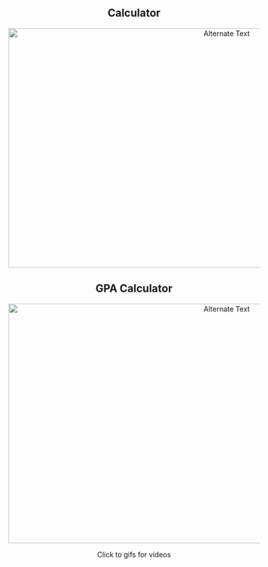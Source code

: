 
<div align="center">

<h2> Calculator </h2>

<a align="center"  href="https://user-images.githubusercontent.com/77582858/228039947-1c6c1407-ce8a-4814-aac3-c17625107977.mp4" title="Click for video">

<img src="https://user-images.githubusercontent.com/77582858/228040534-e929a288-ff82-4f29-9688-38a8a399675e.gif" alt="Alternate Text" width="860" height="480"/>

</a>
<br>
<h2> GPA Calculator </h2>
<a align="center"  href="https://user-images.githubusercontent.com/77582858/228367356-ebd5e7c4-0eaa-4b76-9db3-5ab1d1ad4242.mp4" title="Click for video">

<img src="https://user-images.githubusercontent.com/77582858/228367411-d848c8c9-c9d8-44de-a341-231c10db66c7.gif" alt="Alternate Text" width="860" height="480"/>

</a>


Click to gifs for videos

</div>
